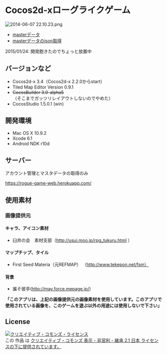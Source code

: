 # Cocos2d-xローグライクゲーム

![2014-06-07 22.10.23.png](https://qiita-image-store.s3.amazonaws.com/0/40887/780d78cf-16ac-c4ae-01b5-bb362a450d0e.png "2014-06-07 22.10.23.png")


- [masterデータ](https://docs.google.com/spreadsheets/d/1ElK17LjkOF1EYS0w1TwvziqaeJir0o35PIx9wSeYWXI/edit#gid=1026156113)
- [masterデータのjson取得](https://script.google.com/macros/s/AKfycbxDIVz0IR0o-5VTTAwqnEo1lsFZCYo5s58vBJMYvNYBi8gwO_I/exec)

2015/01/24: 開発飽きたのでちょっと放置中

## バージョンなど
- Cocos2d-x 3.4（Cocos2d-x 2.2.0からstart）
- Tiled Map Editor Version 0.9.1
- ~~CocosBuilder 3.0-alpha5~~（そこまでガッツリレイアウトしないのでやめた）
- CocosStudio 1.5.0.1 (win)

## 開発環境
- Mac OS X 10.9.2
- Xcode 6.1
- Android NDK r10d

## サーバー
アカウント管理とマスタデータの取得のみ

https://rogue-game-web.herokuapp.com/

## 使用素材

### 画像提供元

#### キャラ、アイコン素材
- 臼井の会　素材支部（http://usui.moo.jp/rpg_tukuru.html ）

#### マップチップ、タイル
- First Seed Materia（元REFMAP） （http://www.tekepon.net/fsm）

#### 背景
- 誰そ彼亭(http://may.force.mepage.jp/)

**「このアプリは、上記の画像提供元の画像素材を使用しています。このアプリで使用されている画像を、このゲームを遊ぶ以外の用途には使用しないで下さい」**

## License

<a rel="license" href="http://creativecommons.org/licenses/by-nc-sa/2.1/jp/"><img alt="クリエイティブ・コモンズ・ライセンス" style="border-width:0" src="https://i.creativecommons.org/l/by-nc-sa/2.1/jp/88x31.png" /></a><br />この 作品 は <a rel="license" href="http://creativecommons.org/licenses/by-nc-sa/2.1/jp/">クリエイティブ・コモンズ 表示 - 非営利 - 継承 2.1 日本 ライセンスの下に提供されています。</a>

